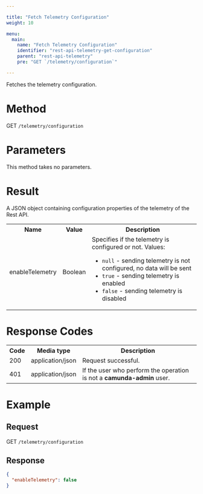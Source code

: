 ```yaml
---

title: "Fetch Telemetry Configuration"
weight: 10

menu:
  main:
    name: "Fetch Telemetry Configuration"
    identifier: "rest-api-telemetry-get-configuration"
    parent: "rest-api-telemetry"
    pre: "GET `/telemetry/configuration`"

---
```



Fetches the telemetry configuration.

# Method

GET `/telemetry/configuration`

# Parameters

This method takes no parameters.

# Result

A JSON object containing configuration properties of the telemetry of the Rest API.

<table class="table table-striped">
  <tr>
    <th>Name</th>
    <th>Value</th>
    <th>Description</th>
  </tr>
  <tr>
    <td>enableTelemetry</td>
    <td>Boolean</td>
    <td>Specifies if the telemetry is configured or not. Values:
        <ul>
          <li><code>null</code> - sending telemetry is not configured, no data will be sent</li>
          <li><code>true</code> - sending telemetry is enabled</li>
          <li><code>false</code> - sending telemetry is disabled</li>
        </ul>
    </td>
  </tr>
</table>


# Response Codes

<table class="table table-striped">
  <tr>
    <th>Code</th>
    <th>Media type</th>
    <th>Description</th>
  </tr>
  <tr>
    <td>200</td>
    <td>application/json</td>
    <td>Request successful.</td>
  </tr>
  <tr>
    <td>401</td>
    <td>application/json</td>
    <td>If the user who perform the operation is not a <b>camunda-admin</b> user.</td>
  </tr>
</table>

# Example


## Request

GET `/telemetry/configuration`


## Response


```json
{
  "enableTelemetry": false
}
```
